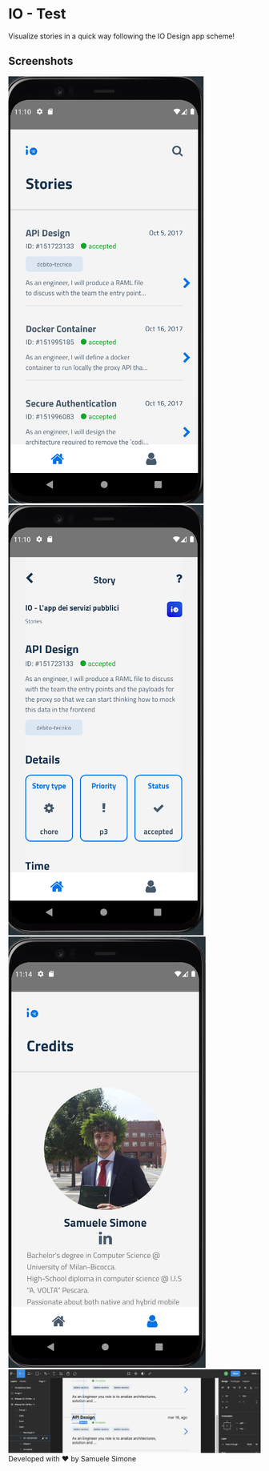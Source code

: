 # IO - Test

Visualize stories in a quick way following the IO Design app scheme!

## Screenshots
![Home](https://github.com/samuelesimone/IO-Test/blob/main/src/assets/images/HomeIO.PNG)
![Home Detail](https://github.com/samuelesimone/IO-Test/blob/main/src/assets/images/HomeDetailIO.PNG)
![Credits](https://github.com/samuelesimone/IO-Test/blob/main/src/assets/images/CreditsIO.PNG)
![Figma](https://github.com/samuelesimone/IO-Test/blob/main/src/assets/images/figma.png)
<br />
Developed with ❤ by Samuele Simone
